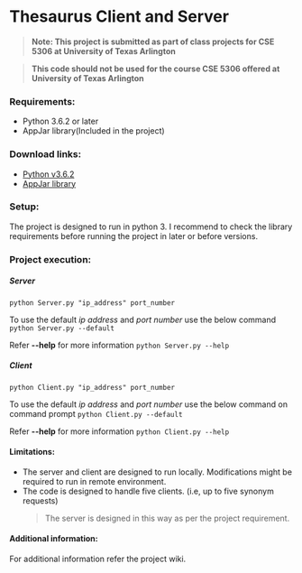 # Thesaurus Client and Server

>**Note: This project is submitted as part of class projects for CSE 5306 at University of Texas Arlington**

>**This code should not be used for the course CSE 5306 offered at University of Texas Arlington**

### Requirements:

* Python 3.6.2 or later
* AppJar library(Included in the project)

### Download links:

* [Python v3.6.2](https://www.python.org/downloads/)
* [AppJar library](http://appjar.info/)

### Setup:
The project is designed to run in python 3. I recommend to check the library requirements before running the project in later or before versions.

### Project execution:

##### Server
`python Server.py "ip_address" port_number`

To use the default *ip address* and *port number* use the below command
`python Server.py --default`

Refer **--help** for more information 
`python Server.py --help`

##### Client
`python Client.py "ip_address" port_number`

To use the default *ip address* and *port number* use the below command on command prompt
`python Client.py --default`

Refer **--help** for more information 
`python Client.py --help`

#### Limitations:

* The server and client are designed to run locally. Modifications might be required to run in remote environment.
* The code is designed to handle five clients. (i.e, up to five synonym requests)
    >The server is designed in this way as per the project requirement.

#### Additional information:

For additional information refer the project wiki.
